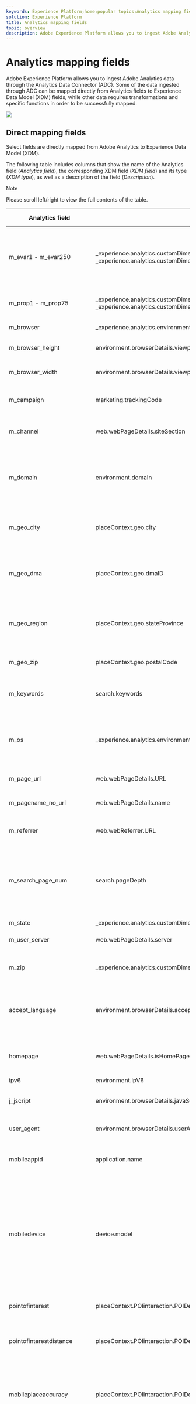 ```yaml
---
keywords: Experience Platform;home;popular topics;Analytics mapping fields;analytics mapping
solution: Experience Platform
title: Analytics mapping fields
topic: overview
description: Adobe Experience Platform allows you to ingest Adobe Analytics data through the Analytics Data Connector (ADC). Some of the data ingested through ADC can be mapped directly from Analytics fields to Experience Data Model (XDM) fields, while other data requires transformations and specific functions in order to be successfully mapped.
---
```


# Analytics mapping fields

Adobe Experience Platform allows you to ingest Adobe Analytics data through the Analytics Data Connector (ADC). Some of the data ingested through ADC can be mapped directly from Analytics fields to Experience Data Model (XDM) fields, while other data requires transformations and specific functions in order to be successfully mapped.

![](../images/analytics-data-experience-platform.png)

## Direct mapping fields

Select fields are directly mapped from Adobe Analytics to Experience Data Model (XDM).  

The following table includes columns that show the name of the Analytics field (*Analytics field*), the corresponding XDM field (*XDM field*) and its type (*XDM type*), as well as a description of the field (*Description*).

>[!NOTE]
>
>Please scroll left/right to view the full contents of the table.

| Analytics field | XDM field | XDM type | Description |
| --------------- | --------- | -------- | ---------- |
| m_evar1 - m_evar250 | _experience.analytics.customDimensions.eVars.eVar1 - _experience.analytics.customDimensions.eVars.eVar250 | string | A custom variable, which can range from 1-250. Each organization will use these custom eVars differently. |
| m_prop1 - m_prop75 | _experience.analytics.customDimensions.props.prop1 - _experience.analytics.customDimensions.props.prop75 | string | Custom traffic variables, which can range from 1-75. |
| m_browser | _experience.analytics.environment.browserID | integer | The number ID of the browser. |
| m_browser_height | environment.browserDetails.viewportHeight | integer | The height of the browser, in pixels. |
| m_browser_width | environment.browserDetails.viewportWidth | integer | The width of the browser, in pixels. |
| m_campaign | marketing.trackingCode | string  | The variable used in the Tracking Code dimension. |
| m_channel | web.webPageDetails.siteSection | string  | The variable used in the Site Sections dimension. |
| m_domain | environment.domain | string | The variable used in the Domain dimension. This will be based on the user's internet service provider (ISP). |
| m_geo_city | placeContext.geo.city | string | The name of the city of the hit. This is based off of the hit's IP address. |
| m_geo_dma | placeContext.geo.dmaID | integer | The numeric ID of the demographic area for the hit. This is based off of the hit's IP address. |
| m_geo_region | placeContext.geo.stateProvince | string  | The name of either the state or region of the hit. This is based off of the hit's IP address. |
| m_geo_zip | placeContext.geo.postalCode | string  | The ZIP code of the hit. This is based off of the hit's IP address. |
| m_keywords | search.keywords | string  | The variable used in the Keyword dimension. |
| m_os | _experience.analytics.environment.operatingSystemID | integer | The numeric ID representing the operating system of the visitor. This is based on the user_agent column. |
| m_page_url | web.webPageDetails.URL | string | The URL of the page hit. |
| m_pagename_no_url | web.webPageDetails.</span>name | string  | A variable used to populate the Pages dimension. |
| m_referrer | web.webReferrer.URL | string  | The Page URL of the previous page. |
| m_search_page_num | search.pageDepth | integer | Used by the All Search Page Rank dimension. Indicates which page of search results your site appeared on before the user clicked through to your site. |
| m_state | _experience.analytics.customDimensions.stateProvince | string | State variable. |
| m_user_server | web.webPageDetails.server | string | A variable used in the Server dimension. |
| m_zip | _experience.analytics.customDimensions.postalCode | string | A variable used to populate the Zip Code dimension. |
| accept_language | environment.browserDetails.acceptLanguage | string | Lists all the accepted languages, as indicated in the Accept-Language HTTP header. |
| homepage | web.webPageDetails.isHomePage | boolean | No longer used. Indicated if the current URL is the browser's homepage. |
| ipv6 | environment.ipV6 | string |
| j_jscript | environment.browserDetails.javaScriptVersion | string | The vesrion of JavaScript supported by the browser. |
| user_agent | environment.browserDetails.userAgent | string | The user agent string sent in the HTTP header. |
| mobileappid | application.</span>name | string | The mobile app ID, stored in the following format: `[AppName][BundleVersion]`. |
| mobiledevice | device.model | string | The name of the mobile device. On iOS, it is stored as a comma-separated 2-digit string. The first number represents the device generation and the second number represents the device family. |
| pointofinterest | placeContext.POIinteraction.POIDetail.</span>name | string | Used by mobile services. Represents the point of interest. |
| pointofinterestdistance | placeContext.POIinteraction.POIDetail.geoInteractionDetails.distanceToCenter | number | Used by mobile services. Represents the point of interest distance. |
| mobileplaceaccuracy | placeContext.POIinteraction.POIDetail.geoInteractionDetails.deviceGeoAccuracy | number | Collected from the context data variable a.loc.acc. Indicates the accuracy of the GPS in meters at time of collection. |
| mobileplacecategory | placeContext.POIinteraction.POIDetail.category | string | Collected from the context data variable a.loc.category. Describes the category of a specific place. |
| mobileplaceid | placeContext.POIinteraction.POIDetail.POIID | string | Collected from the context data variable a.loc.id. Identifier for a given point of interest. |
| video | media.mediaTimed.primaryAssetReference._id | string | The name of the video. |
| videoad | advertising.adAssetReference._id | string | Identifier of the ad asset. |
| videocontenttype | media.mediaTimed.primaryAssetViewDetails.broadcastContentType | string | The Video Content-Type. This is automatically set to "Video" for all video views. |
| videoadpod | advertising.adAssetViewDetails.adBreak._id | string | The pod which the Video Ad is in. |
| videoadinpod | advertising.adAssetViewDetails.index | integer  | The position the Video Ad is in the pod. |
| videoplayername | media.mediaTimed.primaryAssetViewDetails.playerName | string | The name of the Video player. |
| videochannel | media.mediaTimed.primaryAssetViewDetails.broadcastChannel | string | The Video channel. |
| videoadplayername | advertising.adAssetViewDetails.playerName | string | The name of the Video Ad player. |
| videochapter | media.mediaTimed.mediaChapter.chapterAssetReference._id | string | The Video chapter's name |
| videoname | media.mediaTimed.primaryAssetReference._dc.title | string | The Video name. |
| videoadname | advertising.adAssetReference._dc.title | string | The name of the Video Ad. |
| videoshow | media.mediaTimed.primaryAssetReference._iptc4xmpExt.Series._iptc4xmpExt.Name | string | Video show. |
| videoseason | media.mediaTimed.primaryAssetReference._iptc4xmpExt.Season._iptc4xmpExt.Name | string | Video Season. |
| videoepisode | media.mediaTimed.primaryAssetReference._iptc4xmpExt.Episode._iptc4xmpExt.Name | string | Video episode. |
| videonetwork | media.mediaTimed.primaryAssetViewDetails.broadcastNetwork | string | Video network. |
| videoshowtype | media.mediaTimed.primaryAssetReference.showType | string | Video show type. |
| videoadload | media.mediaTimed.primaryAssetViewDetails.adLoadType | string | Video ad loads. |
| videofeedtype | media.mediaTimed.primaryAssetViewDetails.sourceFeed | string | Video feed type. |
| mobilebeaconmajor | placeContext.POIinteraction.POIDetail.beaconInteractionDetails.beaconMajor | number | Mobile Services beacon major. |
| mobilebeaconminor | placeContext.POIinteraction.POIDetail.beaconInteractionDetails.beaconMinor | number | Mobile Services beacon minor. |
| mobilebeaconuuid | placeContext.POIinteraction.POIDetail.beaconInteractionDetails.proximityUUID | string | Mobile Services beacon UUID. |
| videosessionid | media.mediaTimed.primaryAssetViewDetails._id | string | Video session ID. |
| videogenre | media.mediaTimed.primaryAssetReference._iptc4xmpExt.Genre | array | Video genre. | {title (Object), description (Object), type (Object), meta:xdmType (Object), items (string), meta:xdmField (Object)} |
| mobileinstalls | application.firstLaunches | Object  | This is triggered at the first run after installation or re-installation | {id (string), value (number)} |
| mobileupgrades | application.upgrades | Object | Reports the number of app upgrades. Triggers at the first run after upgrade or any time the version number changes. | {id (string), value (number)} |
| mobilelaunches | application.launches | Object | The number of times the app has been launched. | {id (string), value (number)} |
| mobilecrashes | application.crashes | Object | <!-- MISSING --> | {id (string), value (number)} |
| mobilemessageclicks | directMarketing.clicks | Object | <!-- MISSING --> | {id (string), value (number)} |
| mobileplaceentry | placeContext.POIinteraction.poiEntries | Object | <!-- MISSING --> | {id (string), value (number)} |
| mobileplaceexit | placeContext.POIinteraction.poiExits | Object | <!-- MISSING --> | {id (string), value (number)} |
| videotime | media.mediaTimed.timePlayed | Object | <!-- MISSING --> | {id (string), value (number)} |
| videostart | media.mediaTimed.impressions | Object | <!-- MISSING --> | {id (string), value (number)} |
| videocomplete | media.mediaTimed.completes | Object | <!-- MISSING --> | {id (string), value (number)} |
| videosegmentviews | media.mediaTimed.mediaSegmentViews | Object | <!-- MISSING --> | {id (string), value (number)} |
| videoadstart | advertising.impressions | Object | <!-- MISSING --> | {id (string), value (number)} |
| videoadcomplete | advertising.completes | Object | <!-- MISSING --> | {id (string), value (number)} |
| videoadtime | advertising.timePlayed | Object | <!-- MISSING --> | {id (string), value (number)} |
| videochapterstart | media.mediaTimed.mediaChapter.impressions | Object | <!-- MISSING --> | {id (string), value (number)} |
| videochaptercomplete | media.mediaTimed.mediaChapter.completes | Object | <!-- MISSING --> | {id (string), value (number)} |
| videochaptertime | media.mediaTimed.mediaChapter.timePlayed | Object | <!-- MISSING --> | {id (string), value (number)} |
| videoplay | media.mediaTimed.starts | Object | <!-- MISSING --> | {id (string), value (number)} |
| videototaltime | media.mediaTimed.totalTimePlayed | Object | <!-- MISSING --> | {id (string), value (number)} |
| videoqoetimetostart | media.mediaTimed.primaryAssetViewDetails.qoe.timeToStart | Object | The video quality time to start. | {id (string), value (number)} |
| videoqoedropbeforestart | media.mediaTimed.dropBeforeStarts | Object | <!-- MISSING --> | {id (string), value (number)} |
| videoqoebuffercount | media.mediaTimed.primaryAssetViewDetails.qoe.buffers | Object | Video quality buffer count | {id (string), value (number)} |
| videoqoebuffertime | media.mediaTimed.primaryAssetViewDetails.qoe.bufferTime | Object | Video quality buffer time | {id (string), value (number)} |
| videoqoebitratechangecount | media.mediaTimed.primaryAssetViewDetails.qoe.bitrateChanges | Object | Video quality change count | {id (string), value (number)} |
| videoqoebitrateaverage | media.mediaTimed.primaryAssetViewDetails.qoe.bitrateAverage | Object | Video quality average bit rate | {id (string), value (number)} |
| videoqoeerrorcount | media.mediaTimed.primaryAssetViewDetails.qoe.errors | Object | Video quality error count | {id (string), value (number)} |
| videoqoedroppedframecount | media.mediaTimed.primaryAssetViewDetails.qoe.droppedFrames | Object | <!-- MISSING --> | {id (string), value (number)} |
| videoprogress10 | media.mediaTimed.progress10 | Object | <!-- MISSING --> | {id (string), value (number)} |
| videoprogress25 | media.mediaTimed.progress25 | Object | <!-- MISSING --> | {id (string), value (number)} |
| videoprogress50 | media.mediaTimed.progress50 | Object | <!-- MISSING --> | {id (string), value (number)} |
| videoprogress75 | media.mediaTimed.progress75 | Object | <!-- MISSING --> | {id (string), value (number)} |
| videoprogress95 | media.mediaTimed.progress95 | Object | <!-- MISSING --> | {id (string), value (number)} |
| videoresume | media.mediaTimed.resumes | Object | <!-- MISSING --> | {id (string), value (number)} |
| videopausecount | media.mediaTimed.pauses | Object | <!-- MISSING --> | {id (string), value (number)} |
| videopausetime | media.mediaTimed.pauseTime | Object | <!-- MISSING -->| {id (string), value (number)} |
| videosecondssincelastcall | media.mediaTimed.primaryAssetViewDetails.sessionTimeout | integer  |

## Split mapping fields

These fields have a single source, but map to **multiple** XDM locations.

| Analytics field | XDM field | XDM type | Description |
| --------------- | --------- | -------- | ---------- |
| s_resolution | device.screenWidth, device.screenHeight | integer  | Numeric ID representing the resolution of the monitor. |
| mobileosversion | environment.operatingSystem, environment.operatingSystemVersion | string  | Mobile operating system version. |
| videoadlength | advertising.adAssetReference._xmpDM.duration | integer  | Video Ad length. |

## Generated mapping fields

Select fields coming from ADC need to be transformed, requiring logic beyond a direct copy from Adobe Analytics in order to be generated in XDM.

The following table includes columns that show the name of the Analytics field (*Analytics field*), the corresponding XDM field (*XDM field*) and its type (*XDM type*), as well as a description of the field (*Description*).

>[!NOTE]
>
>Please scroll left/right to view the full contents of the table.

| Analytics field | XDM field | XDM type | Description |
| --------------- | --------- | -------- | ----------- |
| m_prop1 - m_prop75 | _experience.analytics.customDimensions.listprops.prop1 - _experience.analytics.customDimensions.listprops.prop75 | Object | Custom traffic variables, ranging from 1-75 | {} |
| m_hier1 - m_hier5 | _experience.analytics.customDimensions.hierarchies.hier1 - _experience.analytics.customDimensions.hierarchies.hier5 | Object | Used by hierarchy variables. It contains a | delimited llist of values. | {values (array), delimiter (string)} |
| m_mvvar1 - m_mvvar3 | _experience.analytics.customDimensions.lists.list1.list[] - _experience.analytics.customDimensions.lists.list3.list[] | array | List of variable values. Contains a delimited list of custom values, depending on the implementation | {value (string), key (string)} |
| m_color | device.colorDepth | integer | The color depth ID, which is based off of the value of the c_color column. | 
| m_cookies | environment.browserDetails.cookiesEnabled | boolean | A variable used in the Cookie Support dimension. |
| m_event_list | commerce.purchases, commerce.productViews, commerce.productListOpens, commerce.checkouts, commerce.productListAdds, commerce.productListRemovals, commerce.productListViews | Object | Standard commerce events triggered on the hit.| {id (string), value (number)} |
| m_event_list | _experience.analytics.event1to100.event1 - _experience.analytics.event1to100.event100, _experience.analytics.event101to200.event101 - _experience.analytics.event101to200.event200, _experience.analytics.event201to300.event201 - _experience.analytics.event201to300.event300, _experience.analytics.event301to400.event301 - _experience.analytics.event301to400.event400, _experience.analytics.event401to500.event401 - _experience.analytics.event401to500.event500, _experience.analytics.event501to600.event501 - _experience.analytics.event501to600.event600, _experience.analytics.event601to700.event601 - _experience.analytics.event601to700.event700, _experience.analytics.event701to800.event701 - _experience.analytics.event701to800.event800, _experience.analytics.event801to900.event801 - _experience.analytics.event801to900.event900, _experience.analytics.event901to1000.event901 - _experience.analytics.event901to1000.event1000 | Object | Custom events triggered on the hit. | {id (Object), value (Object)} |
| m_geo_country | placeContext.geo.countryCode | string | Abbreviation of the country where the hit came from, which is based off of the IP. |
| m_geo_latitude | placeContext.geo._schema.latitude | number | <!-- MISSING --> |
| m_geo_longitude | placeContext.geo._schema.longitude | number | <!-- MISSING -->|
| m_java_enabled | environment.browserDetails.javaEnabled | boolean | A flag indicating whether Java is enabled. |
| m_latitude | placeContext.geo._schema.latitude | number | <!-- MISSING --> |
| m_longitude | placeContext.geo._schema.longitude | number | <!-- MISSING -->|
| m_page_event_var1 | web.webInteraction.URL | string | A variable that is only used in link tracking image requests. This variable contains the URL of the download link, exit link, or custom link clicked. |
| m_page_event_var2 | web.webInteraction.name | string | A variable that is only used in link tracking image requests. This lists the custom name of the link, if it is specified. |
| m_page_type | web.webPageDetails.isErrorPage | boolean | A variable that is used to populate the Pages Not Found dimension. This variable should either be empty, or contain "ErrorPage". |
| m_pagename_no_url | web.webPageDetails.pageViews.value | number | The name of the page (if set). If no page is specified this value is left empty. |
| m_paid_search | search.isPaid | boolean | A flag that is set if the hit matches paid search detection. |
| m_product_list | productListItems[].items | array | The product list, as passed in through the products variable. | {SKU (string), quantity (integer), priceTotal (number)} |
| m_ref_type | web.webReferrer.type | string | A numeric ID representing the type of referral for the hit. 1 means inside your site, 2 means other websites, 3 means search engines, 4 means hard drive, 5 means USENET, 6 means Typed/Bookmarked (no referrer), 7 means email, 8 means No JavaScript, and 9 means Social Networks. |
| m_search_engine | search.searchEngine | string | The numeric ID representing the search engine that referred the visitor to your site. |
| post_currency | commerce.order.currencyCode | string | The currency code that was used during the transaction. |
| post_cust_hit_time_gmt | timestamp | string | This is only used in timestamp-enabled datasets. This is the timestamp sent with the it, based on Unix time. |
| post_cust_visid | identityMap | object  | The customer visitor ID. |
| post_cust_visid | endUserIDs._experience.aacustomid.primary | boolean | The customer visitor ID. |
| post_cust_visid | endUserIDs._experience.aacustomid.namespace.code | string | The customer visitor ID. |
| post_visid_high + visid_low | identityMap | object  | A unique identifier for a visit. |
| post_visid_high + visid_low | endUserIDs._experience.aaid.id | string | A unique identifier for a visit. |
| post_visid_high | endUserIDs._experience.aaid.primary | boolean | Used in conjunction with visid_low to uniquely identify a visit. |
| post_visid_high | endUserIDs._experience.aaid.namespace.code | string | Used in conjunction with visid_low to uniquely identify a visit. |
| post_visid_low | identityMap | object  | Used in conjunction with visid_high to uniquely identify a visit. |
| hit_time_gmt | receivedTimestamp | string | The timestamp of the hit, based in Unix time. |
| hitid_high + hitid_low | _id | string | A unique identifier to identify a hit. |
| hitid_low | _id | string | Used in conjunction with hitid_high to uniquely identify a hit. |
| ip | environment.ipV4 | string | The IP Address, based on the HTTP header of the image request. |
| j_jscript | environment.browserDetails.javaScriptEnabled | boolean | The version of JavaScript used. |
| mcvisid_high + mcvisid_low | identityMap | object | The Experience Cloud Visitor ID. |
| mcvisid_high + mcvisid_low | endUserIDs._experience.mcid.id | string | The Experience Cloud Visitor ID. |
| mcvisid_high | endUserIDs._experience.mcid.primary | boolean | The Experience Cloud Visitor ID. |
| mcvisid_high | endUserIDs._experience.mcid.namespace.code | string | The Experience Cloud Visitor ID. |
| mcvisid_low | identityMap | object | The Experience Cloud Visitor ID. |
| sdid_high + sdid_low | _experience.target.supplementalDataID | string | Hit Stitching ID. The analytics field sdid_high and sdid_low is the supplemental data id used to stitch two (or more) incoming hits together. |
| mobilebeaconproximity | placeContext.POIinteraction.POIDetail.beaconInteractionDetails.proximity | string | Mobile Services beacon proximity. |
| videochapter | media.mediaTimed.mediaChapter.chapterAssetReference._xmpDM.duration | integer | The name of the video chapter. |
| videolength | media.mediaTimed.primaryAssetReference._xmpDM.duration | integer | The length of the video. |

## Advanced mapping fields

Select fields (known as "postvalues") require more advanced transformations before they can successfully mapped from Adobe Analytics fields to Experience Data Model (XDM). Performing these advanced transformations involves the use of Adobe Experience Platfrom Query Service and prebuilt functions (called Adobe-defined functions) for sessionization, attribution, and deduplication.

To learn more about performing this transformations using Query Service, please visit the [Adobe-defined functions](../../../../query-service/sql/adobe-defined-functions.md) documentation.

The following table includes columns that show the name of the Analytics field (*Analytics field*), the corresponding XDM field (*XDM field*) and its type (*XDM type*), as well as a description of the field (*Description*). 

>[!NOTE]
>
>Please scroll left/right to view the full contents of the table.

| Analytics field | XDM field | XDM type | Description |
| --------------- | --------- | -------- | ---------- |
| post_evar1 - post_evar250 | _experience.analytics.customDimensions.eVars.eVar1 - _experience.analytics.customDimensions.eVars.eVar250 | string | A custom variable, which can range from 1-250. Each organization will use these custom eVars differently. |
| post_prop1 - post_prop75 | _experience.analytics.customDimensions.props.prop1 - _experience.analytics.customDimensions.props.prop75 | string | Custom traffic variables, which can range from 1-75. | 
| post_browser_height | environment.browserDetails.viewportHeight | integer | The height of the browser, in pixels. |
| post_browser_width | environment.browserDetails.viewportWidth | integer | The width of the browser, in pixels. |
| post_campaign | marketing.trackingCode | string | The variable used in the Tracking Code dimension. |
| post_channel | web.webPageDetails.siteSection | string | The variable used in the Site Sections dimension. |
| post_cust_visid | endUserIDs._experience.aacustomid.id | string | The custom visitor ID, if set. |
| post_first_hit_page_url | _experience.analytics.endUser.firstWeb.webPageDetails.URL | string | The URL of the first page the visitor reaches. |
| post_first_hit_pagename | _experience.analytics.endUser.firstWeb.webPageDetails.name | string | A variable used in the Entry Page Original dimension. The page name of the entry page of the visitor. |
| post_keywords | search.keywords | string | The keywords that were collected for the hit. |
| post_page_url | web.webPageDetails.URL | string | The URL of the page hit. |
| post_pagename_no_url | web.webPageDetails.name | string | A variable used to populate the Pages dimension. |
| post_purchaseid | commerce.order.purchaseID | string | Variable that is used to uniquely identify purchases. |
| post_referrer | web.webReferrer.URL | string | The URL of the previous page. |
| post_state | _experience.analytics.customDimensions.stateProvince | string |  State variable. |
| post_user_server | web.webPageDetails.server | string | A variable used in the Server dimension. |
| post_zip | _experience.analytics.customDimensions.postalCode | string | A variable used to populate the Zip Code dimension. |
| browser | _experience.analytics.environment.browserID | integer | The numeric ID of the browser. |
| domain | environment.domain | string | The variable used in the Domain dimension. This will be based on the user's internet service provider (ISP). |
| first_hit_referrer | _experience.analytics.endUser.firstWeb.webReferrer.URL | string | The first referring URL for the visitor. |
| geo_city | placeContext.geo.city | string | The name of the city of the hit. This is based off of the hit's IP address. |
| geo_dma | placeContext.geo.dmaID | integer | The numeric ID of the demographic area for the hit. This is based off of the hit's IP address. |
| geo_region | placeContext.geo.stateProvince | string | The name of either the state or region of the hit. This is based off of the hit's IP address. |
| geo_zip | placeContext.geo.postalCode | string | The ZIP code of the hit. This is based off of the hit's IP address. |
| os | _experience.analytics.environment.operatingSystemID | integer | The numeric ID representing the operating system of the visitor. This is based on the user_agent column. |
| search_page_num | search.pageDepth | integer | This variable is used by the All Search Page Rank dimension, and indicates which page of search results your site | appeared on before the user clicked through to your site. |
| visit_keywords | _experience.analytics.session.search.keywords | string | A variable used in the Search Keywords dimension. |
| visit_num | _experience.analytics.session.num | integer | A variable used in the Visit Number dimension. This starts at 1, and increments each time a new visit starts (per user). |
| visit_page_num | _experience.analytics.session.depth | integer | A variable used in the Hit Depth dimension. This value increases by 1 for each hit the user generates, and resets after each visit. |
| visit_referrer | _experience.analytics.session.web.webReferrer.URL | string | The first referrer of the visit. |
| visit_search_page_num | _experience.analytics.session.search.pageDepth | integer | The first Page Name of the visit. |
| post_prop1 - post_prop75 | _experience.analytics.customDimensions.listprops.prop1 - _experience.analytics.customDimensions.listprops.prop75 | Object | Custom traffic variables 1-75. |
| post_hier1 - post_hier5 | _experience.analytics.customDimensions.hierarchies.hier1 - _experience.analytics.customDimensions.hierarchies.hier5 | Object | Used by hierarchy variables and contains a delimited list of values. | {values (array), delimiter (string)} |
| post_mvvar1 - post_mvvar3 | _experience.analytics.customDimensions.lists.list1.list[] - _experience.analytics.customDimensions.lists.list3.list[] | array | A list of variable values. Contains a delimited list of custom values, depending on implementation. | {value (string), key (string)} |
| post_cookies | environment.browserDetails.cookiesEnabled | boolean | Variable used in the Cookie Support dimension. |
| post_event_list | commerce.purchases, commerce.productViews, commerce.productListOpens, commerce.checkouts, commerce.productListAdds, commerce.productListRemovals, commerce.productListViews | Object | Standard commerce events triggered on the hit. | {id (string), value (number)} |
| post_event_list | _experience.analytics.event1to100.event1 - _experience.analytics.event1to100.event100, _experience.analytics.event101to200.event101 - _experience.analytics.event101to200.event200, _experience.analytics.event201to300.event201 - _experience.analytics.event201to300.event300, _experience.analytics.event301to400.event301 - _experience.analytics.event301to400.event400, _experience.analytics.event401to500.event401 - _experience.analytics.event401to500.event500, _experience.analytics.event501to600.event501 - _experience.analytics.event501to600.event600, _experience.analytics.event601to700.event601 - _experience.analytics.event601to700.event700, _experience.analytics.event701to800.event701 - _experience.analytics.event701to800.event800, _experience.analytics.event801to900.event801 - _experience.analytics.event801to900.event900, _experience.analytics.event901to1000.event901 - _experience.analytics.event901to1000.event1000 | Object |   Custom events triggered on the hit.| {id (Object), value (Object)} |
| post_java_enabled | environment.browserDetails.javaEnabled | boolean | A flag indicating whether Java is enabled. |
| post_latitude | placeContext.geo._schema.latitude | number |   <!-- MISSING --> |
| post_longitude | placeContext.geo._schema.longitude | number |   <!-- MISSING --> | 
| post_page_event | web.webInteraction.type | string | The type of hit that is sent in the image request (standard hit, download link, exit link, or custom link clicked). |
| post_page_event | web.webInteraction.linkClicks.value | number | The type of hit that is sent in the image request (standard hit, download link, exit link, or custom link clicked). |
| post_page_event_var1 | web.webInteraction.URL | string | This variable is only used in link tracking image requests. This is the URL of the donwload link, exit link, or custom link clicked. |
| post_page_event_var2 | web.webInteraction.name | string | This variable is only used in link tracking image requests. This will be the custom name of the link. |
| post_page_type | web.webPageDetails.isErrorPage | boolean | This is used to populate the Pages Not Found dimension. This variable should either be empty or contain "ErrorPage" |
| post_pagename_no_url | web.webPageDetails.pageViews.value | number | The name of the page (if set). If no page is specified this value is left empty. |
| post_product_list | productListItems[].items | array | The product list, as passed in through the products variable. | {SKU (string), quantity (integer), priceTotal (number)} |
| post_search_engine | search.searchEngine | string | The numeric ID representing the search engine that referred the visitor to your site. |
| mvvar1_instances | .list.items[] | Object | List of variable values. Contains a delimited list of custom values, depending on implementation. |
| mvvar2_instances | .list.items[] | Object | List of variable values. Contains a delimited list of custom values, depending on implementation. |
|| mvvar3_instances | .list.items[] | Object | List of variable values. Contains a delimited list of custom values, depending on implementation. |
| color | device.colorDepth | integer | Color depth ID, based on the value of the c_color column. |
| first_hit_ref_type | _experience.analytics.endUser.firstWeb.webReferrer.type | string | The numeric ID, representing the referrer type of the very first referrer of the visitor. |
| first_hit_time_gmt | _experience.analytics.endUser.firstTimestamp | integer | Timestamp of the very first hit of the visitor in Unix time. |
| geo_country | placeContext.geo.countryCode | string | Abbreviation of the country the hit came from, based on IP. |
| geo_latitude | placeContext.geo._schema.latitude | number | <!-- MISSING --> |
| geo_longitude | placeContext.geo._schema.longitude | number | <!-- MISSING --> |
| paid_search | search.isPaid | boolean | A flag that is set if the hit matches paid search detection. |
| ref_type | web.webReferrer.type | string | A numeric ID representing the type of referral for the hit. |
| visit_paid_search | _experience.analytics.session.search.isPaid | boolean | A flag (1=paid, 0=not paid) indicating if the first hit of the visit was from a paid search hit. |
| visit_ref_type | _experience.analytics.session.web.webReferrer.type | string | Numeric ID representing the referrer type of the first referrer of the visit. |
| visit_search_engine | _experience.analytics.session.search.searchEngine | string | Numeric ID of the first search engine of the visit. |
| visit_start_time_gmt | _experience.analytics.session.timestamp | integer | Timestamp of the first hit of the visit in Unix time. |

